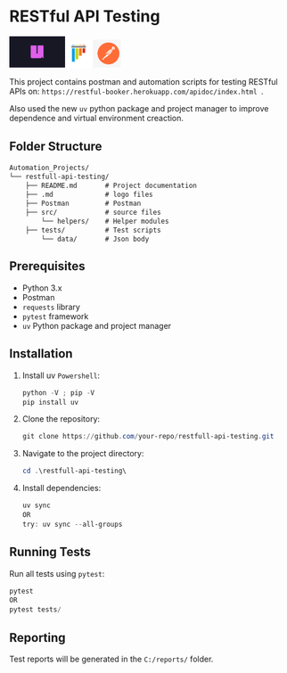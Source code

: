# RESTful API Testing

<img src=".md\uv_logo.png" alt="uv" style="width:100px;"/><img src=".md\pytest.png" alt="pytest" style="width:50px;"/><img src=".md\png-transparent-postman-hd-logo-thumbnail.png" alt="postman" style="width:50px;"/>


This project contains postman and automation scripts for testing RESTful APIs on: 
```https://restful-booker.herokuapp.com/apidoc/index.html ```.

Also used the new `uv` python package and project manager to improve dependence and virtual environment creaction.

## Folder Structure

```
Automation_Projects/
└── restfull-api-testing/
    ├── README.md       # Project documentation
    ├── .md             # logo files
    ├── Postman         # Postman
    ├── src/            # source files
        └── helpers/    # Helper modules
    ├── tests/          # Test scripts
        └── data/       # Json body
```

## Prerequisites

- Python 3.x
- Postman
- `requests` library
- `pytest` framework
- `uv` Python package and project manager

## Installation

1. Install uv `Powershell`:
   ```powershell
   python -V ; pip -V
   pip install uv
   ```
2. Clone the repository:
   ```powershell
   git clone https://github.com/your-repo/restfull-api-testing.git
   ```
2. Navigate to the project directory:
   ```powershell
   cd .\restfull-api-testing\
   ```
3. Install dependencies:
   ```powershell
   uv sync
   OR
   try: uv sync --all-groups
   ```

## Running Tests

Run all tests using `pytest`:
```powershell
pytest
OR
pytest tests/
```

## Reporting

Test reports will be generated in the `C:/reports/` folder.
